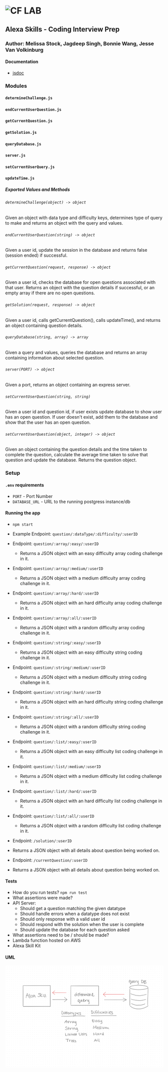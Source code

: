 ![CF](http://i.imgur.com/7v5ASc8.png) LAB
=================================================

## Alexa Skills - Coding Interview Prep

### Author: Melissa Stock, Jagdeep Singh, Bonnie Wang, Jesse Van Volkinburg

#### Documentation
* [jsdoc](http://xyz.com)

### Modules
#### `determineChallenge.js`
#### `endCurrentUserQuestion.js`
#### `getCurrentQuestion.js`
#### `getSolution.js`
#### `queryDatabase.js`
#### `server.js`
#### `setCurrentUserQuery.js`
#### `updateTime.js`

##### Exported Values and Methods

###### `determineChallenge(object) -> object`
Given an object with data type and difficulty keys, determines type of query to make and returns an object with the query and values.

###### `endCurrentUserQuestion(string) -> object`
Given a user id, update the session in the database and returns false (session ended) if successful.

###### `getCurrentQuestion(request, response) -> object`
Given a user id, checks the database for open questions associated with that user. Returns an object with the question details if successful, or an empty array if there are no open questions.


###### `getSolution(request, response) -> object`
Given a user id, calls getCurrentQuestion(), calls updateTime(), and returns an object containing question details.

###### `queryDatabase(string, array) -> array`
Given a query and values, queries the database and returns an array containing information about selected question.

###### `server(PORT) -> object`
Given a port, returns an object containing an express server.

###### `setCurrentUserQuestion(string, string)`
Given a user id and question id, if user exists update database to show user has an open question.
If user doesn't exist, add them to the database and show that the user has an open question.

###### `setCurrentUserQuestion(object, integer) -> object`
Given an object containing the question details and the time taken to complete the question, calculate the average time taken to solve that question and update the database. Returns the question object.

### Setup
#### `.env` requirements
* `PORT` - Port Number
* `DATABASE_URL` - URL to the running postgress instance/db

#### Running the app
* `npm start`
* Example Endpoint: `question/:dataType/:difficulty/:userID`

* Endpoint: `question/:array/:easy/:userID`
  * Returns a JSON object with an easy difficulty array coding challenge in it.
* Endpoint: `question/:array/:medium/:userID`
  * Returns a JSON object with a medium difficulty array coding challenge in it.
* Endpoint: `question/:array/:hard/:userID`
  * Returns a JSON object with an hard difficulty array coding challenge in it.
* Endpoint: `question/:array/:all/:userID`
  * Returns a JSON object with a random difficulty array coding challenge in it.
  
* Endpoint: `question/:string/:easy/:userID`
  * Returns a JSON object with an easy difficulty string coding challenge in it.
* Endpoint: `question/:string/:medium/:userID`
  * Returns a JSON object with a medium difficulty string coding challenge in it.
* Endpoint: `question/:string/:hard/:userID`
  * Returns a JSON object with an hard difficulty string coding challenge in it.
* Endpoint: `question/:string/:all/:userID`
  * Returns a JSON object with a random difficulty string coding challenge in it.
  
* Endpoint: `question/:list/:easy/:userID`
  * Returns a JSON object with an easy difficulty list coding challenge in it.
* Endpoint: `question/:list/:medium/:userID`
  * Returns a JSON object with a medium difficulty list coding challenge in it.
* Endpoint: `question/:list/:hard/:userID`
  * Returns a JSON object with an hard difficulty list coding challenge in it.
* Endpoint: `question/:list/:all/:userID`
  * Returns a JSON object with a random difficulty list coding challenge in it.
  

* Endpoint: `/solution/:userID`
 * Returns a JSON object with all details about question being worked on.

* Endpoint: `/currentQuestion/:userID`
 * Returns a JSON object with all details about question being worked on.

  
#### Tests
* How do you run tests? `npm run test`
* What assertions were made?
 * API Server:
    * Should get a question matching the given datatype
    * Should handle errors when a datatype does not exist
    * Should only response with a valid user id
    * Should respond with the solution when the user is complete
    * Should update the database for each question asked
* What assertions need to be / should be made?
 * Lambda function hosted on AWS
 * Alexa Skill Kit

#### UML
![](./assets/401-24.jpg)
